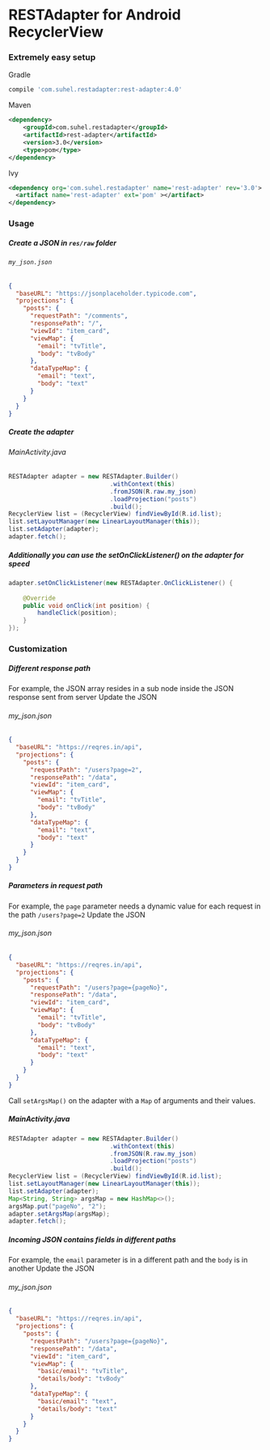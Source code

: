 # RESTAdapter for Android RecyclerView
### Extremely easy setup
Gradle
```gradle
compile 'com.suhel.restadapter:rest-adapter:4.0'
```
Maven
```xml
<dependency>
    <groupId>com.suhel.restadapter</groupId>
    <artifactId>rest-adapter</artifactId>
    <version>3.0</version>
    <type>pom</type>
</dependency>
```
Ivy
```xml
<dependency org='com.suhel.restadapter' name='rest-adapter' rev='3.0'>
  <artifact name='rest-adapter' ext='pom' ></artifact>
</dependency>
```
### Usage
##### Create a JSON in `res/raw` folder
###### `my_json.json`
```json
{
  "baseURL": "https://jsonplaceholder.typicode.com",
  "projections": {
    "posts": {
      "requestPath": "/comments",
      "responsePath": "/",
      "viewId": "item_card",
      "viewMap": {
        "email": "tvTitle",
        "body": "tvBody"
      },
      "dataTypeMap": {
        "email": "text",
        "body": "text"
      }
    }
  }
}
```
##### Create the adapter
###### MainActivity.java
```java
RESTAdapter adapter = new RESTAdapter.Builder()
                            .withContext(this)
                            .fromJSON(R.raw.my_json)
                            .loadProjection("posts")
                            .build();
RecyclerView list = (RecyclerView) findViewById(R.id.list);
list.setLayoutManager(new LinearLayoutManager(this));
list.setAdapter(adapter);
adapter.fetch();
```
##### Additionally you can use the setOnClickListener() on the adapter for speed
```java
adapter.setOnClickListener(new RESTAdapter.OnClickListener() {
    
    @Override
    public void onClick(int position) {
        handleClick(position);
    }
});
```
### Customization
##### Different response path
For example, the JSON array resides in a sub node inside the JSON response sent from server
Update the JSON
###### my_json.json
```json
{
  "baseURL": "https://reqres.in/api",
  "projections": {
    "posts": {
      "requestPath": "/users?page=2",
      "responsePath": "/data",
      "viewId": "item_card",
      "viewMap": {
        "email": "tvTitle",
        "body": "tvBody"
      },
      "dataTypeMap": {
        "email": "text",
        "body": "text"
      }
    }
  }
}
```
##### Parameters in request path
For example, the `page` parameter needs a dynamic value for each request in the path `/users?page=2`
Update the JSON
###### my_json.json
```json
{
  "baseURL": "https://reqres.in/api",
  "projections": {
    "posts": {
      "requestPath": "/users?page={pageNo}",
      "responsePath": "/data",
      "viewId": "item_card",
      "viewMap": {
        "email": "tvTitle",
        "body": "tvBody"
      },
      "dataTypeMap": {
        "email": "text",
        "body": "text"
      }
    }
  }
}
```
Call `setArgsMap()` on the adapter with a `Map` of arguments and their values.
##### MainActivity.java
```java
RESTAdapter adapter = new RESTAdapter.Builder()
                            .withContext(this)
                            .fromJSON(R.raw.my_json)
                            .loadProjection("posts")
                            .build();
RecyclerView list = (RecyclerView) findViewById(R.id.list);
list.setLayoutManager(new LinearLayoutManager(this));
list.setAdapter(adapter);
Map<String, String> argsMap = new HashMap<>();
argsMap.put("pageNo", "2");
adapter.setArgsMap(argsMap);
adapter.fetch();
```
##### Incoming JSON contains fields in different paths
For example, the `email` parameter is in a different path and the `body` is in another
Update the JSON
###### my_json.json
```json
{
  "baseURL": "https://reqres.in/api",
  "projections": {
    "posts": {
      "requestPath": "/users?page={pageNo}",
      "responsePath": "/data",
      "viewId": "item_card",
      "viewMap": {
        "basic/email": "tvTitle",
        "details/body": "tvBody"
      },
      "dataTypeMap": {
        "basic/email": "text",
        "details/body": "text"
      }
    }
  }
}
```
